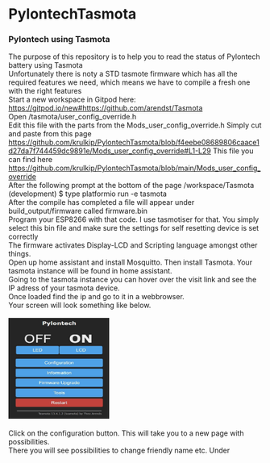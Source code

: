 # PylontechTasmota
### Pylontech using Tasmota

The purpose of this repository is to help you to read the status of Pylontech battery using Tasmota <br />
Unfortunately there is noty a STD tasmote firmware which has all the required features we need, which means we have to compile a fresh one with the right features <br />
Start a new workspace in Gitpod here: https://gitpod.io/new#https://github.com/arendst/Tasmota <br />
Open /tasmota/user_config_override.h <br />
Edit this file with the parts from the Mods_user_config_override.h Simply cut and paste from this page<br />
https://github.com/krulkip/PylontechTasmota/blob/f4eebe08689806caace1d27da7f744459dc9891e/Mods_user_config_override#L1-L29
This file you can find here https://github.com/krulkip/PylontechTasmota/blob/main/Mods_user_config_override <br />
After the following prompt at the bottom of the page /workspace/Tasmota (development) $ type platformio run -e tasmota <br />
After the compile has completed a file will appear under build_output/firmware called firmware.bin<br />
Program your ESP8266 with that code. I use tasmotiser for that. You simply select this bin file and make sure the settings for self resetting device is set correctly <br />
The firmware activates Display-LCD and Scripting language amongst other things. <br />
Open up home assistant and install Mosquitto. Then install Tasmota. Your tasmota instance will be found in home assistant. <br />
Going to the tasmota instance you can hover over the visit link and see the IP adress of your tasmota device. <br />
Once loaded find the ip and go to it in a webbrowser.<br />
Your screen will look something like below. <br /> <br />
<img src="/Tasmota1.jpg" width="200" height="200"><br /><br />
Click on the configuration button. This will take you to a new page with possibilities. <br />
There you will see possibilities to change friendly name etc.
Under 
